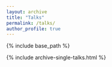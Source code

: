```yaml
---
layout: archive
title: "Talks"
permalink: /talks/
author_profile: true
---
```



{% include base_path %}


{% include archive-single-talks.html %}
